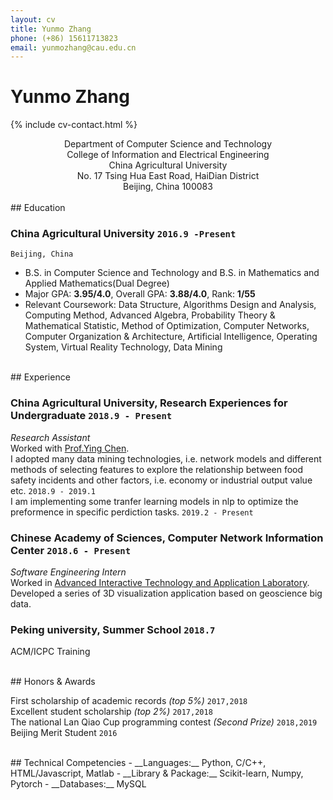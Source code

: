 ```yaml
---
layout: cv
title: Yunmo Zhang
phone: (+86) 15611713823
email: yunmozhang@cau.edu.cn
---
```

# Yunmo __Zhang__


<!--
include contact information from the front matter
Supported arguments:
    - homepage: url, text
    - phone
    - email
-->
{% include cv-contact.html %}
<center>Department of Computer Science and Technology 
<br>College of Information and Electrical Engineering
<br>China Agricultural University
<br>No. 17 Tsing Hua East Road, HaiDian District
<br>Beijing, China 100083</center>
<br>
## Education

### __China Agricultural University__ `2016.9 -Present`
```
Beijing, China
```
- B.S. in Computer Science and Technology and B.S. in Mathematics and Applied Mathematics(Dual Degree)
- Major GPA: __3.95/4.0__, Overall GPA: __3.88/4.0__, Rank: __1/55__ 
- Relevant Coursework: Data Structure, Algorithms Design and Analysis, Computing Method, Advanced Algebra, Probability Theory & Mathematical Statistic, Method of Optimization, Computer Networks, Computer Organization & Architecture, Artificial Intelligence, Operating System, Virtual Reality Technology, Data Mining


<br>
## Experience

### __China Agricultural University, Research Experiences for Undergraduate__  `2018.9 - Present`
_Research Assistant_<br>
Worked with [Prof.Ying Chen](http://faculty.cau.edu.cn/xxdqxy/cy/list.htm).
<br>I adopted many data mining technologies, i.e. network models and different methods of selecting features to explore the relationship between food safety incidents and other factors, i.e. economy or industrial output value etc. `2018.9 - 2019.1`
<br>I am implementing some tranfer learning models in nlp to optimize the preformence in specific perdiction tasks.  `2019.2 - Present`

### __Chinese Academy of Sciences, Computer Network Information Center__  `2018.6 - Present`
_Software Engineering Intern_<br>
Worked in [Advanced Interactive Technology and Application Laboratory](http://english.cnic.cas.cn/RS/departments/201611/t20161111_170349.html). Developed a series of 3D visualization application based on geoscience big data.

### __Peking university, Summer School__ `2018.7`
ACM/ICPC Training


<br>
## Honors & Awards

First scholarship of academic records _(top 5%)_ `2017,2018` <br>
Excellent student scholarship _(top 2%)_ `2017,2018` <br>
The national Lan Qiao Cup programming contest _(Second Prize)_ `2018,2019` <br>
Beijing Merit Student `2016` <br>


<br>
## Technical Competencies
- __Languages:__ Python, C/C++, HTML/Javascript, Matlab
- __Library & Package:__ Scikit-learn, Numpy, Pytorch
- __Databases:__ MySQL


<!-- ### Footer

Last updated: March 2019 -->
